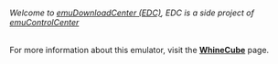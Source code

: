 ###### Welcome to [emuDownloadCenter (EDC)](https://github.com/PhoenixInteractiveNL/emuDownloadCenter/wiki/), EDC is a side project of [emuControlCenter](https://github.com/PhoenixInteractiveNL/emuControlCenter/wiki/)

For more information about this emulator, visit the [**WhineCube**](https://github.com/PhoenixInteractiveNL/emuDownloadCenter/wiki/Emulator-whinecube#menu) page.
